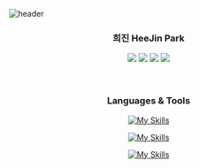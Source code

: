 ![header](https://capsule-render.vercel.app/api?type=waving&color=b6c9a5&height=100&section=header)


<div align=center>
  <h3>희진 HeeJin Park</h3>
</div>



<div align=center> 
  <a href="https://gmlwlsl.tistory.com/"><img src="https://img.shields.io/badge/Tistory-000000?style=flat&logo=Tistory&logoColor=white"/></a>
  <a href="https://gmlwlsl.notion.site/K-Software-Empowerment-BootCamp-Resume-458b3477a2ec4a75af1477852c88fdc2?pvs=74"><img src="https://img.shields.io/badge/Notion-AF8F6F?style=flat&logo=Notion&logoColor=white"/></a>
  <a href="https://www.linkedin.com/public-profile/settings?trk=d_flagship3_profile_self_view_public_profile"><img src="https://img.shields.io/badge/LinkedIn-3b5998?style=flat&logo=LinkedIn&logoColor=white" /></a>
  <a href="mailto:heejin094@kyonggi.ac.kr"><img src="https://img.shields.io/badge/Gmail-EA4335?style=flat&logo=Gmail&logoColor=white"/></a>
</div>

 <br>
 <br>

<div align=center>
  <h3>Languages & Tools</h3>

  
 [![My Skills](https://skillicons.dev/icons?i=c,py,html,css,js,react,nodejs,express)](https://skillicons.dev)
 
 
 [![My Skills](https://skillicons.dev/icons?i=mysql,mongodb,linux,kali,aws,azure,docker,netlify)](https://skillicons.dev)


 [![My Skills](https://skillicons.dev/icons?i=notion,github)](https://skillicons.dev)

</div>
<!--
**gmlwlsdl/gmlwlsdl** is a ✨ _special_ ✨ repository because its `README.md` (this file) appears on your GitHub profile.

Here are some ideas to get you started:

- 🔭 I’m currently working on ...
- 🌱 I’m currently learning ...
- 👯 I’m looking to collaborate on ...
- 🤔 I’m looking for help with ...
- 💬 Ask me about ...
- 📫 How to reach me: ...
- 😄 Pronouns: ...
- ⚡ Fun fact: ...
-->
